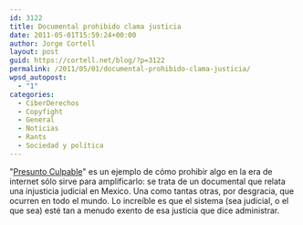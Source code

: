 ```yaml
---
id: 3122
title: Documental prohibido clama justicia
date: 2011-05-01T15:59:24+00:00
author: Jorge Cortell
layout: post
guid: https://cortell.net/blog/?p=3122
permalink: /2011/05/01/documental-prohibido-clama-justicia/
wpsd_autopost:
  - "1"
categories:
  - CiberDerechos
  - Copyfight
  - General
  - Noticias
  - Rants
  - Sociedad y polí­tica
---
```

"[Presunto Culpable](https://www.presuntoculpable.org/)" es un ejemplo de cómo prohibir algo en la era de internet sólo sirve para amplificarlo: se trata de un documental que relata una injusticia judicial en Mexico. Una como tantas otras, por desgracia, que ocurren en todo el mundo. Lo increíble es que el sistema (sea judicial, o el que sea) esté tan a menudo exento de esa justicia que dice administrar.